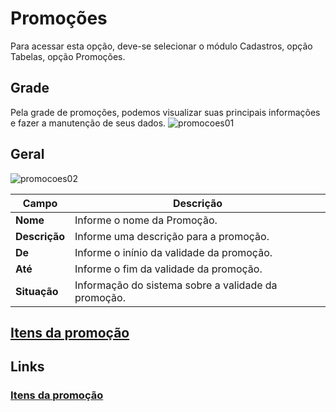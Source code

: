 # Promoções



Para acessar esta opção, deve-se selecionar o módulo Cadastros, opção Tabelas, opção Promoções.

## Grade
Pela grade de promoções, podemos visualizar suas principais informações e fazer a manutenção de seus dados.
![promocoes01](https://raw.githubusercontent.com/netforcews/docs-erp/master/cadastro/imgs/promocoes01.png)

## Geral
![promocoes02](https://raw.githubusercontent.com/netforcews/docs-erp/master/cadastro/imgs/promocoes02.png)

Campo | Descrição
------|----------
**Nome** | Informe o nome da Promoção.
**Descrição** | Informe uma descrição para a promoção.
**De** | Informe o inínio da validade da promoção.
**Até** | Informe o fim da validade da promoção.
**Situação** | Informação do sistema sobre a validade da promoção.


## [Itens da promoção](/cadastro/promocaoitens.md)

## Links
### [Itens da promoção](/cadastro/promocaoitens.md)



